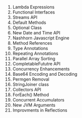 1. Lambda Expressions
2. Functional Interfaces
3. Streams API
4. Default Methods
5. Optional Class
6. New Date and Time API
7. Nashhorn Javascript Engine
8. Method References
9. Type Annotations
10. Repeating Annotations
11. Parallel Array Sorting
12. CompletableFututre API
13. Concurrency Enhancements
14. Base64 Encoding and Decoding
15. Permgen Removal
16. StringJoiner class
17. Collectors API
18. ForEach() Method
19. Concurrent Accumulators
20. New JVM Arguments
21. Improvments in Reflections
